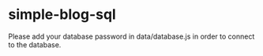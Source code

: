 # simple-blog-sql
Please add your database password in data/database.js in order to connect to the database.
